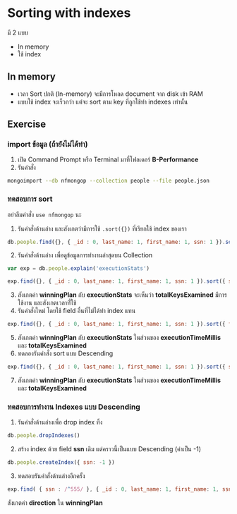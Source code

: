 # Sorting with indexes

มี 2 แบบ
- In memory
- ใช้ index

## In memory 

- เวลา Sort ปกติ (In-memory) จะมีการโหลด document จาก disk เข้า RAM
- แบบใช้ index จะเร็วกว่า แต่จะ sort ตาม key ที่ถูกใช้ทำ indexes เท่านั้น 

## Exercise 

### import ข้อมูล (ถ้ายังไม่ได้ทำ)

1. เปิด Command Prompt หรือ Terminal มาที่โฟลเดอร​์ **B-Performance**
2. รันคำสั่ง 

```bash
mongoimport --db nfmongop --collection people --file people.json
```

### ทดสอบการ sort

อย่าลืมคำสั่ง `use nfmongop` นะ

1. รันคำสั่งด้านล่าง และสังเกตว่ามีการใช้ `.sort({})` ที่เรียกใช้ index ของเรา

```js
db.people.find({}, { _id : 0, last_name: 1, first_name: 1, ssn: 1 }).sort({ ssn: 1 })
```

2. รันคำสั่งด้านล่าง เพื่อดูข้อมูลการทำงานล่าสุดบน Collection 

```js
var exp = db.people.explain('executionStats')

exp.find({}, { _id : 0, last_name: 1, first_name: 1, ssn: 1 }).sort({ ssn: 1 })
```

3. สังเกตค่า **winningPlan** กับ **executionStats** จะเห็นว่า **totalKeysExamined** มีการใช้งาน และสังเกตเวลาท่ี่ใช้
4. รันคำสั่งใหม่ โดยใช้ field อื่นที่ไม่ได้ทำ index แทน

```js
exp.find({}, { _id : 0, last_name: 1, first_name: 1, ssn: 1 }).sort({ first_name: 1 })
```

5. สังเกตค่า **winningPlan** กับ **executionStats** ในส่วนของ **executionTimeMillis** และ **totalKeysExamined** 
6. ทดลองรันคำสั่ง sort แบบ Descending

```js
exp.find({}, { _id : 0, last_name: 1, first_name: 1, ssn: 1 }).sort({ ssn: -1 })
```

7. สังเกตค่า **winningPlan** กับ **executionStats** ในส่วนของ **executionTimeMillis** และ **totalKeysExamined**

### ทดสอบการทำงาน Indexes แบบ Descending

1. รันคำสั่งด้านล่างเพื่อ drop index ทิ้ง

```js
db.people.dropIndexes()
```

2. สร้าง index ด้วย field **ssn** เดิม แต่คราวนี้เป็นแบบ Descending (ค่าเป็น -1)

```js
db.people.createIndex({ ssn: -1 })
```

3. ทดสอบรันคำสั่งด้านล่างอีกครั้ง 

```js
exp.find( { ssn : /^555/ }, { _id : 0, last_name: 1, first_name: 1, ssn: 1 } ).sort( { ssn : -1 } )
```

สังเกตค่า **direction** ใน **winningPlan**
